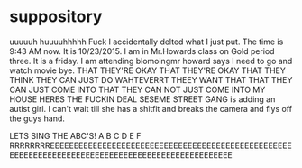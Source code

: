 # suppository
uuuuuh huuuuhhhhh
Fuck
I accidentally delted what I just put. The time is 9:43 AM now. It is 10/23/2015. I am in Mr.Howards class on Gold period three. It is a friday. I am attending blomoingmr howard says I need to go and watch movie bye.
THAT THEY'RE OKAY THAT THEY'RE OKAY THAT THEY THINK THEY CAN JUST DO WAHTEVERRT THEEY WANT THAT THAT THEY CAN JUST COME INTO THAT THEY CAN NOT JUST COME INTO MY HOUSE HERES THE FUCKIN DEAL
SESEME STREET GANG is adding an autist girl. I can't wait till she has a shitfit and breaks the camera and flys off the guys hand. 

LETS SING THE ABC'S!
A B C D E F RRRRRRRREEEEEEEEEEEEEEEEEEEEEEEEEEEEEEEEEEEEEEEEEEEEEEEEEEEEEEEEEEEEEEEEEEEEEEEEEEEEEEEEEEEEEEEEEEEEEEEEEE
